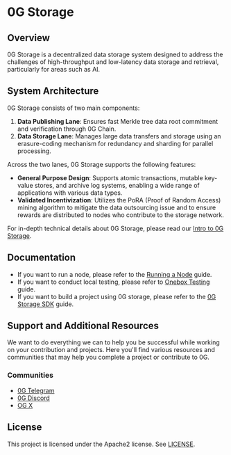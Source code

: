 # 0G Storage

## Overview

0G Storage is a decentralized data storage system designed to address the challenges of high-throughput and low-latency data storage and retrieval, particularly for areas such as AI. 

## System Architecture

0G Storage consists of two main components:

1. **Data Publishing Lane**: Ensures fast Merkle tree data root commitment and verification through 0G Chain.
2. **Data Storage Lane**: Manages large data transfers and storage using an erasure-coding mechanism for redundancy and sharding for parallel processing.

Across the two lanes, 0G Storage supports the following features:

* **General Purpose Design**: Supports atomic transactions, mutable key-value stores, and archive log systems, enabling a wide range of applications with various data types.
* **Validated Incentivization**: Utilizes the PoRA (Proof of Random Access) mining algorithm to mitigate the data outsourcing issue and to ensure rewards are distributed to nodes who contribute to the storage network.

For in-depth technical details about 0G Storage, please read our [Intro to 0G Storage](https://docs.0g.ai/concepts/storage).

## Documentation

- If you want to run a node, please refer to the [Running a Node](https://docs.0g.ai/run-a-node/storage-node) guide.
- If you want to conduct local testing, please refer to [Onebox Testing](https://github.com/0glabs/0g-storage-node/blob/main/docs/onebox-test.md) guide.
- If you want to build a project using 0G storage, please refer to the [0G Storage SDK](https://docs.0g.ai/developer-hub/building-on-0g/storage/sdk) guide.

## Support and Additional Resources
We want to do everything we can to help you be successful while working on your contribution and projects. Here you'll find various resources and communities that may help you complete a project or contribute to 0G. 

### Communities
- [0G Telegram](https://t.me/web3_0glabs)
- [0G Discord](https://discord.com/invite/0glabs)
- [OG X](https://x.com/0G_labs)

## License

This project is licensed under the Apache2 license. See [LICENSE](LICENSE.lighthouse).
